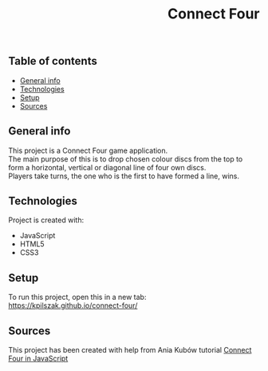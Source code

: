 <h1 align="right">Connect Four</h1><br>

## Table of contents
* [General info](#general-info)
* [Technologies](#technologies)
* [Setup](#setup)
* [Sources](#sources)

## General info
This project is a Connect Four game application.  
The main purpose of this is to drop chosen colour discs from the top to form a horizontal, vertical or diagonal line of four own discs.  
Players take turns, the one who is the first to have formed a line, wins.    
	
## Technologies
Project is created with:
* JavaScript
* HTML5
* CSS3  

## Setup
To run this project, open this in a new tab: <a href="https://kpilszak.github.io/connect-four/">https://kpilszak.github.io/connect-four/</a>

## Sources
This project has been created with help from Ania Kubów tutorial <a href="https://www.youtube.com/watch?v=aroYjgQH8Tw">Connect Four in JavaScript
